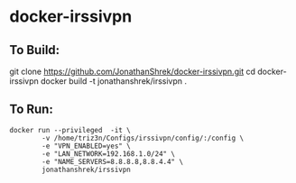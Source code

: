 # docker-irssivpn

## To Build:
git clone https://github.com/JonathanShrek/docker-irssivpn.git
cd docker-irssivpn
docker build -t jonathanshrek/irssivpn .

## To Run:
```
docker run --privileged  -it \
        -v /home/triz3n/Configs/irssivpn/config/:/config \
        -e "VPN_ENABLED=yes" \
        -e "LAN_NETWORK=192.168.1.0/24" \
        -e "NAME_SERVERS=8.8.8.8,8.8.4.4" \
        jonathanshrek/irssivpn
```
